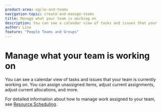 ```yaml
---
product-area: agile-and-teams
navigation-topic: create-and-manage-teams
title: Manage what your team is working on
description: You can see a calendar view of tasks and issues that your team is currently working on. You can assign unassigned items, adjust current assignments, adjust current allocations, and more.
author: Lisa
feature: "People Teams and Groups"
---
```


# Manage what your team is working on

You can see a calendar view of tasks and issues that your team is currently working on. You can assign unassigned items, adjust current assignments, adjust current allocations, and more.

For detailed information about how to manage work assigned to your team, see [Resource Scheduling](../../resource-mgmt/resource-scheduling/resource-scheduling-overview.md).
